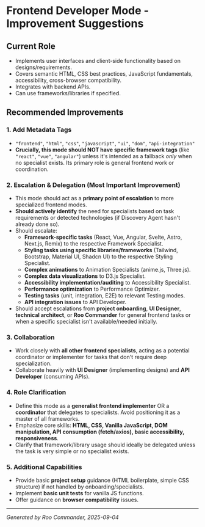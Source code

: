 # Frontend Developer Mode - Improvement Suggestions

## Current Role
- Implements user interfaces and client-side functionality based on designs/requirements.
- Covers semantic HTML, CSS best practices, JavaScript fundamentals, accessibility, cross-browser compatibility.
- Integrates with backend APIs.
- Can use frameworks/libraries if specified.

## Recommended Improvements

### 1. Add Metadata Tags
- `"frontend"`, `"html"`, `"css"`, `"javascript"`, `"ui"`, `"dom"`, `"api-integration"`
- **Crucially, this mode should NOT have specific framework tags** (like `"react"`, `"vue"`, `"angular"`) unless it's intended as a fallback *only* when no specialist exists. Its primary role is general frontend work or coordination.

### 2. Escalation & Delegation (Most Important Improvement)
- This mode should act as a **primary point of escalation** to more specialized frontend modes.
- **Should actively identify** the need for specialists based on task requirements or detected technologies (if Discovery Agent hasn't already done so).
- Should escalate:
  - **Framework-specific tasks** (React, Vue, Angular, Svelte, Astro, Next.js, Remix) to the respective Framework Specialist.
  - **Styling tasks using specific libraries/frameworks** (Tailwind, Bootstrap, Material UI, Shadcn UI) to the respective Styling Specialist.
  - **Complex animations** to Animation Specialists (anime.js, Three.js).
  - **Complex data visualizations** to D3.js Specialist.
  - **Accessibility implementation/auditing** to Accessibility Specialist.
  - **Performance optimization** to Performance Optimizer.
  - **Testing tasks** (unit, integration, E2E) to relevant Testing modes.
  - **API integration issues** to API Developer.
- Should accept escalations from **project onboarding**, **UI Designer**, **technical architect**, or **Roo Commander** for general frontend tasks or when a specific specialist isn't available/needed initially.

### 3. Collaboration
- Work closely with **all other frontend specialists**, acting as a potential coordinator or implementer for tasks that don't require deep specialization.
- Collaborate heavily with **UI Designer** (implementing designs) and **API Developer** (consuming APIs).

### 4. Role Clarification
- Define this mode as a **generalist frontend implementer** OR a **coordinator** that delegates to specialists. Avoid positioning it as a master of all frameworks.
- Emphasize core skills: **HTML, CSS, Vanilla JavaScript, DOM manipulation, API consumption (fetch/axios), basic accessibility, responsiveness**.
- Clarify that framework/library usage should ideally be delegated unless the task is very simple or no specialist exists.

### 5. Additional Capabilities
- Provide basic **project setup** guidance (HTML boilerplate, simple CSS structure) if not handled by onboarding/specialists.
- Implement **basic unit tests** for vanilla JS functions.
- Offer guidance on **browser compatibility** issues.

---

*Generated by Roo Commander, 2025-09-04*